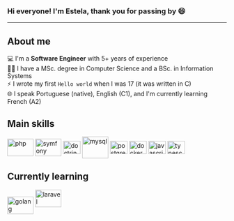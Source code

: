 ### Hi everyone! I'm Estela, thank you for passing by 😄
<hr />

## About me

:computer:  I'm a **Software Engineer** with 5+ years of experience </br>
:woman_student:  I have a MSc. degree in Computer Science and a BSc. in Information Systems </br>
⚡ I wrote my first `Hello world` when I was 17 (it was written in C) </br>
:globe_with_meridians: I speak Portuguese (native), English (C1), and I'm currently learning French (A2) </br>

## Main skills
<div style="display: inline_block">
  <img align="center" alt="php" height="40" width="60" src="https://cdn.jsdelivr.net/gh/devicons/devicon/icons/php/php-original.svg" />
  <img align="center" alt="symfony" height="40" width="60" src="https://cdn.jsdelivr.net/gh/devicons/devicon/icons/symfony/symfony-original-wordmark.svg" />
  <img align="center" alt="doctrine" height="30" width="40" src="https://cdn.jsdelivr.net/gh/devicons/devicon/icons/doctrine/doctrine-plain-wordmark.svg" />
  <img align="center" alt="mysql" height="50" width="60" src="https://cdn.jsdelivr.net/gh/devicons/devicon/icons/mysql/mysql-original-wordmark.svg" />
  <img align="center" alt="postgres" height="30" width="40" src="https://cdn.jsdelivr.net/gh/devicons/devicon/icons/postgresql/postgresql-original-wordmark.svg" />
  <img align="center" alt="docker" height="30" width="40" src="https://cdn.jsdelivr.net/gh/devicons/devicon/icons/docker/docker-original-wordmark.svg" />
  <img align="center" alt="javascript" height="30" width="40" src="https://cdn.jsdelivr.net/gh/devicons/devicon/icons/javascript/javascript-plain.svg" />
  <img align="center" alt="typescript" height="30" width="40" src="https://cdn.jsdelivr.net/gh/devicons/devicon/icons/typescript/typescript-plain.svg" />
<div>


## Currently learning
<div style="display: inline_block">
  <img align="center" alt="golang" height="40" width="60" src="https://cdn.jsdelivr.net/gh/devicons/devicon/icons/go/go-original-wordmark.svg" />
  <img alt="laravel" height="40" width="60" src="https://cdn.jsdelivr.net/gh/devicons/devicon/icons/laravel/laravel-plain-wordmark.svg" />
<div>
